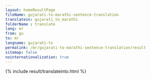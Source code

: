 ```yaml
---
layout: homeResultPage
fileName: gujarati-to-marathi-sentence-translation
translatein: gujarati_to_marathi
folderName : translate
lang: mr
from: gu
to: mr
langname: gujarati-to
permalink: /mr/gujarati-to-marathi-sentence-translation/result
sitemap: false
nointernationalization: true
---
```

{% include result/translateinto.html %}

<script src="/js/result/translation.js" data-foldername="{{page.folderName}}" data-lang="{{page.lang}}"></script>
